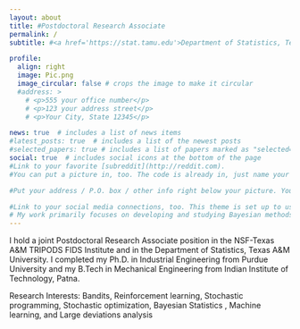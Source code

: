 ```yaml
---
layout: about
title: #Postdoctoral Research Associate
permalink: /
subtitle: #<a href='https://stat.tamu.edu'>Department of Statistics, Texas A&M University</a>. Address. 

profile:
  align: right
  image: Pic.png
  image_circular: false # crops the image to make it circular
  #address: >
    # <p>555 your office number</p>
    # <p>123 your address street</p>
    # <p>Your City, State 12345</p>

news: true  # includes a list of news items
#latest_posts: true  # includes a list of the newest posts
#selected_papers: true # includes a list of papers marked as "selected={true}"
social: true  # includes social icons at the bottom of the page
#Link to your favorite [subreddit](http://reddit.com). 
#You can put a picture in, too. The code is already in, just name your picture `prof_pic.jpg` and put it in the `img/` folder. 

#Put your address / P.O. box / other info right below your picture. You can also disable any of these elements by editing `profile` property of the YAML # header of your `_pages/about.md`. Edit `_bibliography/papers.bib` and Jekyll will render your [publications page](/al-folio/publications/) automatically.

#Link to your social media connections, too. This theme is set up to use [Font Awesome icons](http://fortawesome.github.io/Font-Awesome/) and [Academicons](https://jpswalsh.github.io/academicons/), like the ones below. Add your Facebook, Twitter, LinkedIn, Google Scholar, or just disable all of them.-->
# My work primarily focuses on developing and studying Bayesian methods for solving decision-making problems. In this pursuit, I expand upon the existing theories in Bayesian statistics to provide theoretical guarantees on the performance of such decision-making algorithms. I also use these theoretical insights to design efficient algorithms with wide-ranging practical implications in both scientific and societal contexts.
---
```

I hold a joint Postdoctoral Research Associate position in the NSF-Texas A&M TRIPODS FIDS Institute and in the Department of Statistics, Texas A&M University. I completed my Ph.D. in Industrial Engineering from Purdue University and my B.Tech in Mechanical Engineering from Indian Institute of Technology, Patna. 

Research Interests: Bandits,  Reinforcement learning, Stochastic programming, Stochastic optimization, Bayesian Statistics , Machine learning, and Large deviations analysis 

